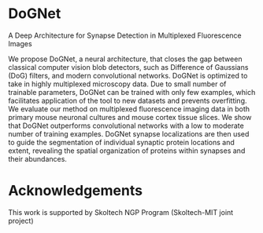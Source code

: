 # DoGNet
A Deep Architecture for Synapse Detection in Multiplexed Fluorescence Images

We propose DoGNet, a neural architecture, that closes the gap between classical computer vision blob detectors, such as Difference of Gaussians (DoG) filters, and modern convolutional networks. DoGNet is optimized to take in highly multiplexed microscopy data. Due to small number of trainable parameters, DoGNet can be trained with only few examples, which facilitates application of the tool to new datasets and prevents overfitting. We evaluate our method on multiplexed fluorescence imaging data in both primary mouse neuronal cultures and mouse cortex tissue slices. We show that DoGNet outperforms convolutional networks with a low to moderate number of training examples. DoGNet synapse localizations are then used to guide the segmentation of individual synaptic protein locations and extent, revealing the spatial organization of proteins within synapses and their abundances.

# Acknowledgements
This work is supported by Skoltech NGP Program (Skoltech-MIT joint project)
